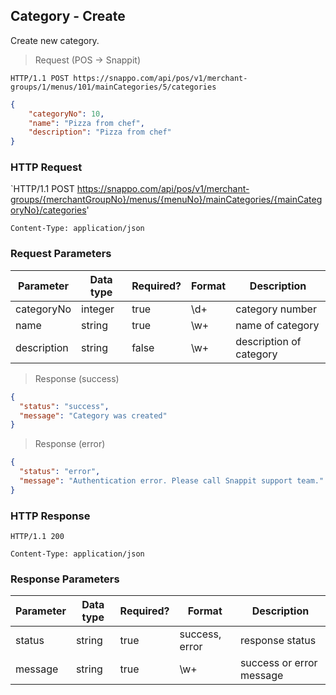 ## Category - Create

Create new category.

> Request (POS -> Snappit)

```
HTTP/1.1 POST https://snappo.com/api/pos/v1/merchant-groups/1/menus/101/mainCategories/5/categories
```

```json
{
    "categoryNo": 10,
    "name": "Pizza from chef",
    "description": "Pizza from chef"
}
```

### HTTP Request

`HTTP/1.1 POST https://snappo.com/api/pos/v1/merchant-groups/{merchantGroupNo}/menus/{menuNo}/mainCategories/{mainCategoryNo}/categories'

`Content-Type: application/json`

### Request Parameters

Parameter | Data type | Required? | Format | Description
--------- | --------- | --------- | ------ | -----------
categoryNo | integer | true | \d+ | category number
name | string | true | \w+ | name of category
description | string | false | \w+ | description of category

> Response (success)

```json
{
  "status": "success",
  "message": "Category was created"
}
```

> Response (error)

```json
{
  "status": "error",
  "message": "Authentication error. Please call Snappit support team."
}
```

### HTTP Response

`HTTP/1.1 200`

`Content-Type: application/json`

### Response Parameters

Parameter | Data type | Required? | Format | Description
--------- | --------- | --------- | ------ | -----------
status | string | true | success, error | response status
message | string | true | \w+ | success or error message
